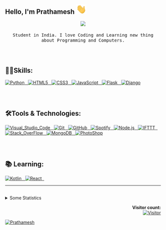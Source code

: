 ## Hello, I'm Prathamesh <a href="#"><img src="https://github.com/ABSphreak/ABSphreak/blob/master/gifs/Hi.gif" width="33px"></a> 


<p align="center">
  <a href="http://tiny.cc/parg"><img src="https://user-images.githubusercontent.com/5679180/79618120-0daffb80-80be-11ea-819e-d2b0fa904d07.gif" width="50px"></a>
  <br><br>
  <samp>
  Student in India. I love Coding and Learning new thing about Programming and Computers.
  </samp>

<br><br>

## 👨‍💻Skills:

<p> 
  <a href="#">
    <img src="https://img.shields.io/badge/python%20-3776AB.svg?&style=for-the-badge&logo=python&logoColor=white" alt="Python">&nbsp;&nbsp;
  </a>
  <a href="#">
    <img src="https://img.shields.io/badge/html5%20-E34F26.svg?&style=for-the-badge&logo=html5&logoColor=white" alt="HTML5">&nbsp;&nbsp;
  </a>
  <a href="#">
    <img src="https://img.shields.io/badge/css3%20-1572B6.svg?&style=for-the-badge&logo=css3&logoColor=white" alt="CSS3">&nbsp;&nbsp;
  </a>
  <a href="#">
    <img src="https://img.shields.io/badge/javascript%20-%23F7DF1E.svg?&style=for-the-badge&logo=javascript&logoColor=white" alt="JavaScript">&nbsp;&nbsp;
  </a>
  </a>
  <a href="#">
    <img src="https://img.shields.io/badge/Flask%20-000000.svg?&style=for-the-badge&logo=flask&logoColor=white" alt="Flask">&nbsp;&nbsp;
  </a>
  <a href="#">
    <img src="https://img.shields.io/badge/Django%20-092E20.svg?&style=for-the-badge&logo=django&logoColor=white" alt="Django">
  </a>
</p>

<br><br>

## 🛠Tools & Technologies:

<p>
  <a href="#">
    <img src="https://img.shields.io/badge/Visual_Studio_Code%20-007ACC.svg?&style=for-the-badge&logo=visual-studio-code&logoColor=white" alt="Visual_Studio_Code">&nbsp;&nbsp;
  </a>
  <a href="#">
    <img src="https://img.shields.io/badge/Git%20-F05032.svg?&style=for-the-badge&logo=git&logoColor=white" alt="Git">&nbsp;&nbsp;
  </a>
  <a href="https://github.com/Prathamesh-B">
    <img src="https://img.shields.io/badge/GitHub%20-181717.svg?&style=for-the-badge&logo=github&logoColor=white" alt="GitHub">&nbsp;&nbsp;
  </a>  
  <a href="#">
    <img src="https://img.shields.io/badge/Spotify%20-1ED760.svg?&style=for-the-badge&logo=spotify&logoColor=white" alt="Spotify">&nbsp;&nbsp;
  </a>
  <a href="#">
    <img src="https://img.shields.io/badge/Node.Js%20-339933.svg?&style=for-the-badge&logo=node.js&logoColor=white" alt="Node.js">&nbsp;&nbsp;
  </a>
  <a href="#">
    <img src="https://img.shields.io/badge/IFTTT%20-000000.svg?&style=for-the-badge&logo=ifttt&logoColor=white" alt="IFTTT">&nbsp;&nbsp;
  </a>
  <a href="https://stackoverflow.com/users/13968370/pratham">
    <img src="https://img.shields.io/badge/Stack_OverFlow%20-FE7A16.svg?&style=for-the-badge&logo=stack-overflow&logoColor=white" alt="Stack_OverFlow">&nbsp;&nbsp;
  </a>
  <a href="#">
    <img src="https://img.shields.io/badge/Mongo--DB%20-47A248.svg?&style=for-the-badge&logo=mongodb&logoColor=white" alt="MongoDB">&nbsp;&nbsp;
  </a>
  <a href="#">
    <img src="https://img.shields.io/badge/PhotoShop%20-31A8FF.svg?&style=for-the-badge&logo=Adobe-Photoshop&logoColor=white" alt="PhotoShop">
  </a>
</p>

<br><br>

## 📚 Learning:
<p>
  <a href="#">
    <img src="https://img.shields.io/badge/Kotlin%20-0095D5.svg?&style=for-the-badge&logo=kotlin&logoColor=white" alt="Kotlin">&nbsp;&nbsp;
  </a>
  <a href="#">
    <img src="https://img.shields.io/badge/React%20-61DAFB.svg?&style=for-the-badge&logo=react&logoColor=white" alt="React">&nbsp;&nbsp;
  </a>
</p>

<hr><br>

<details>
  <summary>Some Statistics</summary><br/>
<a href="#">
  <img src="https://github-readme-stats.vercel.app/api?username=Prathamesh-B&count_private=true&show_icons=true" alt="status">
</a><br>

<!--START_SECTION:waka-->
**🐱 My Github Data** 

> 🏆 36 Contributions in the Year 2021
 > 
> 📦 16.0 kB Used in Github's Storage 
 > 
> 🚫 Not Opted to Hire
 > 
> 📜 3 Public Repositories 
 > 
> 🔑 4 Private Repositories  
 > 
**I'm an Early 🐤** 

```text
🌞 Morning    5 commits      ██░░░░░░░░░░░░░░░░░░░░░░░   8.77% 
🌆 Daytime    33 commits     ██████████████░░░░░░░░░░░   57.89% 
🌃 Evening    16 commits     ███████░░░░░░░░░░░░░░░░░░   28.07% 
🌙 Night      3 commits      █░░░░░░░░░░░░░░░░░░░░░░░░   5.26%

```
📅 **I'm Most Productive on Monday** 

```text
Monday       19 commits     ████████░░░░░░░░░░░░░░░░░   33.33% 
Tuesday      3 commits      █░░░░░░░░░░░░░░░░░░░░░░░░   5.26% 
Wednesday    12 commits     █████░░░░░░░░░░░░░░░░░░░░   21.05% 
Thursday     4 commits      █░░░░░░░░░░░░░░░░░░░░░░░░   7.02% 
Friday       6 commits      ██░░░░░░░░░░░░░░░░░░░░░░░   10.53% 
Saturday     6 commits      ██░░░░░░░░░░░░░░░░░░░░░░░   10.53% 
Sunday       7 commits      ███░░░░░░░░░░░░░░░░░░░░░░   12.28%

```


📊 **This Week I Spent My Time On** 

```text
```

**I Mostly Code in Python** 

```text
Python                   4 repos             ████████████████░░░░░░░░░   66.67% 
JavaScript               1 repo              ████░░░░░░░░░░░░░░░░░░░░░   16.67% 
CSS                      1 repo              ████░░░░░░░░░░░░░░░░░░░░░   16.67%

```


**Timeline**

![Chart not found](https://raw.githubusercontent.com/Prathamesh-B/Prathamesh-B/master/charts/bar_graph.png) 


 Last Updated on 01/09/2021
<!--END_SECTION:waka-->

</details>
<div>
<p align="right"> 
  <strong>Visitor count:</strong><br>
  <a href="#">
    <img src="https://profile-counter.glitch.me/Prathamesh-B/count.svg" alt="Visitor" width="170px">
  </a>
</p>
<p align="left">
  <a href="#">
    <img src="https://firebasestorage.googleapis.com/v0/b/awesome-d343d.appspot.com/o/Pratham-min.png?alt=media&token=b17594ec-2d80-4a37-92ce-9d9d10d976ea" alt="Prathamesh" width="175px">
  </a>
</p>
</div>